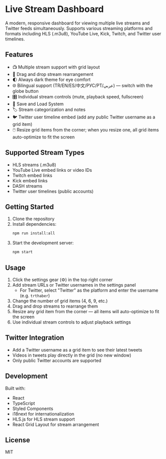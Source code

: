 
# Live Stream Dashboard

A modern, responsive dashboard for viewing multiple live streams and Twitter feeds simultaneously. Supports various streaming platforms and formats including HLS (.m3u8), YouTube Live, Kick, Twitch, and Twitter user timelines.

## Features

- 📺 Multiple stream support with grid layout
- 🔄 Drag and drop stream rearrangement
- 🌓 Always dark theme for eye comfort
- 🌐 Bilingual support (TR/EN/ES/中文/РУС/PT/عربي) — switch with the globe button
- 🎛️ Individual stream controls (mute, playback speed, fullscreen)
- 💾 Save and Load System
- 🏷️ Stream categorization and notes
- 🐦 Twitter user timeline embed (add any public Twitter username as a grid item)
- 🖱️ Resize grid items from the corner; when you resize one, all grid items auto-optimize to fit the screen

## Supported Stream Types

- HLS streams (.m3u8)
- YouTube Live embed links or video IDs
- Twitch embed links
- Kick embed links
- DASH streams
- Twitter user timelines (public accounts)

## Getting Started

1. Clone the repository
2. Install dependencies:
   ```bash
   npm run install:all
   ```
3. Start the development server:
   ```bash
   npm start
   ```

## Usage

1. Click the settings gear (⚙️) in the top right corner
2. Add stream URLs or Twitter usernames in the settings panel
   - For Twitter, select "Twitter" as the platform and enter the username (e.g. `trthaber`)
3. Change the number of grid items (4, 6, 9, etc.)
4. Drag and drop streams to rearrange them
5. Resize any grid item from the corner — all items will auto-optimize to fit the screen
6. Use individual stream controls to adjust playback settings


## Twitter Integration

- Add a Twitter username as a grid item to see their latest tweets
- Videos in tweets play directly in the grid (no new window)
- Only public Twitter accounts are supported

## Development

Built with:
- React
- TypeScript
- Styled Components
- i18next for internationalization
- HLS.js for HLS stream support
- React Grid Layout for stream arrangement

## License

MIT 
